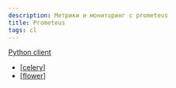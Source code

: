 ```yaml
---
description: Метрики и мониторинг с prometeus
title: Prometeus
tags: cl
---
```

[Python client](https://github.com/prometheus/client_python)

- [[celery]]
- [[flower]]

[//begin]: # "Autogenerated link references for markdown compatibility"
[celery]: celery "Celery"
[flower]: flower "Flower"
[//end]: # "Autogenerated link references"